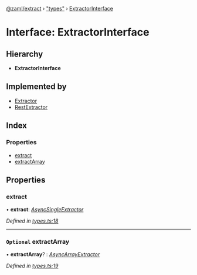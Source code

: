 [@zaml/extract](../README.md) › ["types"](../modules/_types_.md) › [ExtractorInterface](_types_.extractorinterface.md)

# Interface: ExtractorInterface

## Hierarchy

* **ExtractorInterface**

## Implemented by

* [Extractor](../classes/_extractor_.extractor.md)
* [RestExtractor](../classes/_plugins_rest_.restextractor.md)

## Index

### Properties

* [extract](_types_.extractorinterface.md#extract)
* [extractArray](_types_.extractorinterface.md#optional-extractarray)

## Properties

###  extract

• **extract**: *[AsyncSingleExtractor](../modules/_types_.md#asyncsingleextractor)*

*Defined in [types.ts:18](https://github.com/nexushubs/zaml-lang/blob/52476e1/packages/zaml-extract/src/types.ts#L18)*

___

### `Optional` extractArray

• **extractArray**? : *[AsyncArrayExtractor](../modules/_types_.md#asyncarrayextractor)*

*Defined in [types.ts:19](https://github.com/nexushubs/zaml-lang/blob/52476e1/packages/zaml-extract/src/types.ts#L19)*
